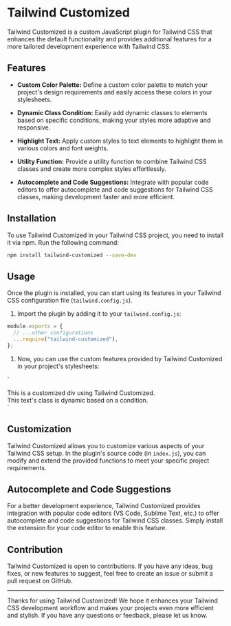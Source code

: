 # Tailwind Customized

Tailwind Customized is a custom JavaScript plugin for Tailwind CSS that enhances the default functionality and provides additional features for a more tailored development experience with Tailwind CSS.

## Features

- **Custom Color Palette:** Define a custom color palette to match your project's design requirements and easily access these colors in your stylesheets.

- **Dynamic Class Condition:** Easily add dynamic classes to elements based on specific conditions, making your styles more adaptive and responsive.

- **Highlight Text:** Apply custom styles to text elements to highlight them in various colors and font weights.

- **Utility Function:** Provide a utility function to combine Tailwind CSS classes and create more complex styles effortlessly.

- **Autocomplete and Code Suggestions:** Integrate with popular code editors to offer autocomplete and code suggestions for Tailwind CSS classes, making development faster and more efficient.

## Installation

To use Tailwind Customized in your Tailwind CSS project, you need to install it via npm. Run the following command:

```bash
npm install tailwind-customized --save-dev
```

Usage
-----

Once the plugin is installed, you can start using its features in your Tailwind CSS configuration file (`tailwind.config.js`).

1.  Import the plugin by adding it to your `tailwind.config.js`:

```js
module.exports = {
  // ...other configurations
  ...require("tailwind-customized"),
};
```

1.  Now, you can use the custom features provided by Tailwind Customized in your project's stylesheets:


`<!-- Apply custom styles to a div -->
<div class="custom-class">This is a customized div using Tailwind Customized.</div>

<!-- Add dynamic class based on a condition -->
<div :class="dynamicClass">This text's class is dynamic based on a condition.</div>`

Customization
-------------

Tailwind Customized allows you to customize various aspects of your Tailwind CSS setup. In the plugin's source code (in `index.js`), you can modify and extend the provided functions to meet your specific project requirements.

Autocomplete and Code Suggestions
---------------------------------

For a better development experience, Tailwind Customized provides integration with popular code editors (VS Code, Sublime Text, etc.) to offer autocomplete and code suggestions for Tailwind CSS classes. Simply install the extension for your code editor to enable this feature.

Contribution
------------

Tailwind Customized is open to contributions. If you have any ideas, bug fixes, or new features to suggest, feel free to create an issue or submit a pull request on GitHub.

* * * * *

Thanks for using Tailwind Customized! We hope it enhances your Tailwind CSS development workflow and makes your projects even more efficient and stylish. If you have any questions or feedback, please let us know.

